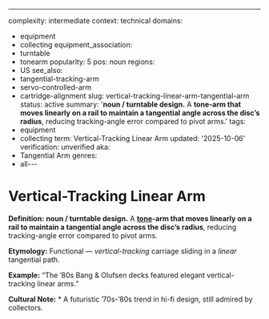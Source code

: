 ---
complexity: intermediate
context: technical
domains:
- equipment
- collecting
equipment_association:
- turntable
- tonearm
popularity: 5
pos: noun
regions:
- US
see_also:
- tangential-tracking-arm
- servo-controlled-arm
- cartridge-alignment
slug: vertical-tracking-linear-arm-tangential-arm
status: active
summary: '**noun / turntable design.** A **tone-arm that moves linearly on a rail
  to maintain a tangential angle across the disc’s radius**, reducing tracking-angle
  error compared to pivot arms.'
tags:
- equipment
- collecting
term: Vertical-Tracking Linear Arm
updated: '2025-10-06'
verification: unverified
aka:
- Tangential Arm
genres:
- all---

# Vertical-Tracking Linear Arm

**Definition:** **noun / turntable design.** A **[tone](../t/tone-arm/)-arm that moves linearly on a rail to maintain a tangential angle across the disc’s radius**, reducing tracking-angle error compared to pivot arms.

**Etymology:** Functional — *vertical-tracking* carriage sliding in a *linear* tangential path.

**Example:** “The ’80s Bang & Olufsen decks featured elegant vertical-tracking linear arms.”

**Cultural Note:** * A futuristic ’70s-’80s trend in hi-fi design, still admired by collectors.

